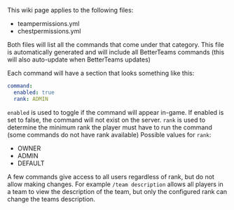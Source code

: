 This wiki page applies to the following files:
* teampermissions.yml
* chestpermissions.yml

Both files will list all the commands that come under that category.
This file is automatically generated and will include all BetterTeams commands (this will also auto-update when BetterTeams updates)

Each command will have a section that looks something like this: 
```YAML
command:
  enabled: true
  rank: ADMIN
```
`enabled` is used to toggle if the command will appear in-game. If enabled is set to false, the command will not exist on the server. 
`rank` is used to determine the minimum rank the player must have to run the command (some commands do not have rank available) 
Possible values for `rank`:
* OWNER
* ADMIN
* DEFAULT

A few commands give access to all users regardless of rank, but do not allow making changes. For example `/team description` allows all players in a team to view the description of the team, but only the configured rank can change the teams description.
